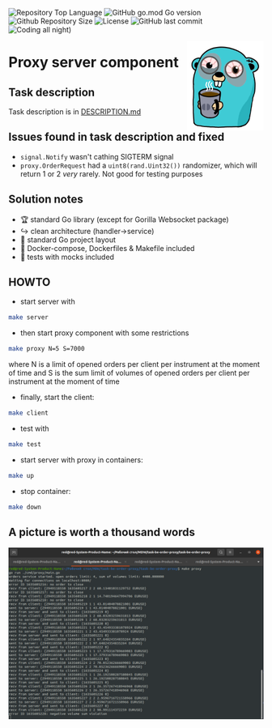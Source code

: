 ![Repository Top Language](https://img.shields.io/github/languages/top/JavaHutt/ws-proxy)
![GitHub go.mod Go version](https://img.shields.io/github/go-mod/go-version/JavaHutt/ws-proxy)
![Github Repository Size](https://img.shields.io/github/repo-size/JavaHutt/ws-proxy)
![License](https://img.shields.io/badge/license-MIT-green)
![GitHub last commit](https://img.shields.io/github/last-commit/JavaHutt/ws-proxy)
![Coding all night)](https://img.shields.io/badge/coding-all%20night%20-purple)

<img align="right" width="30%" src="./images/tired-gopher.png">

# Proxy server component

## Task description

Task description is in [DESCRIPTION.md](DESCRIPTION.md)

## Issues found in task description and fixed

- `signal.Notify` wasn't cathing SIGTERM signal
- `proxy.OrderRequest` had a `uint8(rand.Uint32())` randomizer, which will return 1 or 2 *very* rarely. Not good for testing purposes

## Solution notes

- :trophy: standard Go library (except for Gorilla Websocket package)
- :arrow_right_hook: clean architecture (handler->service)
- :book: standard Go project layout
- :hammer: Docker-compose, Dockerfiles & Makefile included
- :toilet: tests with mocks included

## HOWTO

- start server with 
```bash
make server
```
- then start proxy component with some restrictions 
```bash
make proxy N=5 S=7000
```
where N is a limit of opened orders per client per instrument at the moment of time
and S is the sum limit of volumes of opened orders per client per instrument at the moment of time
- finally, start the client:
```bash
make client
```
- test with
```bash
make test
```
- start server with proxy in containers:
```bash
make up
```
- stop container:
```bash
make down
```

## A picture is worth a thousand words

<img src="./images/working-example.png">
